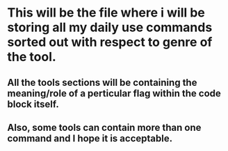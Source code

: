# This will be the file where i will be storing all my daily use commands sorted out with respect to genre of the tool.   

## All the tools sections will be containing the meaning/role of a perticular flag within the code block itself.  
## Also, some tools can contain more than one command and I hope it is acceptable.  
